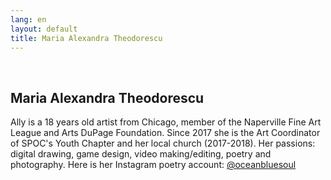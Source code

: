 ```yaml
---
lang: en
layout: default
title: Maria Alexandra Theodorescu
---
```


<br>
<div class="container">
    <h2>Maria Alexandra Theodorescu</h2>
    <div class="row">
        <div class="col-sm-6">
            <p> Ally is a 18 years old artist from Chicago, member of the Naperville Fine Art League and Arts DuPage Foundation. Since 2017 she is the Art Coordinator of SPOC's Youth Chapter and her local church (2017-2018). Her passions: digital drawing, game design, video making/editing, poetry and photography.
            Here is her Instagram poetry account: <a href="https://www.instagram.com/oceanbluesoul/?hl=en" target="_blank">@oceanbluesoul</a>
            </p>
        </div> 
    </div>
    <br>   
</div>
<br>
<br>